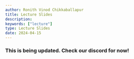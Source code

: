 ```yaml
---
author: Ronith Vinod Chikkaballapur
title: Lecture Slides
description:
keywords: ["lecture"]
type: Lecture Slides
date: 2024-04-15
---
```


### This is being updated. Check our discord for now!
